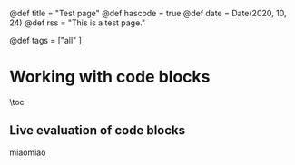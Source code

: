 @def title = "Test page"
@def hascode = true
@def date = Date(2020, 10, 24)
@def rss = "This is a test page."

@def tags = ["all" ]

# Working with code blocks

\toc

## Live evaluation of code blocks

miaomiao
